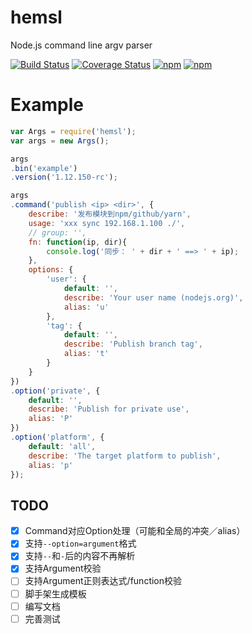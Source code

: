 # hemsl
Node.js command line argv parser

[![Build Status](https://travis-ci.org/hemsl/hemsl.svg?branch=master)](https://travis-ci.org/hemsl/hemsl)
[![Coverage Status](https://coveralls.io/repos/github/hemsl/hemsl/badge.svg?branch=master)](https://coveralls.io/github/hemsl/hemsl?branch=master)
[![npm](https://img.shields.io/npm/v/hemsl.svg)](https://www.npmjs.com/package/hemsl)
[![npm](https://img.shields.io/npm/l/hemsl.svg)](https://raw.githubusercontent.com/hemsl/hemsl/master/LICENSE)

# Example

```javascript
var Args = require('hemsl');
var args = new Args();

args
.bin('example')
.version('1.12.150-rc');

args
.command('publish <ip> <dir>', {
    describe: '发布模块到npm/github/yarn',
    usage: 'xxx sync 192.168.1.100 ./',
    // group: '',
    fn: function(ip, dir){
        console.log('同步： ' + dir + ' ==> ' + ip);
    },
    options: {
        'user': {
            default: '',
            describe: 'Your user name (nodejs.org)',
            alias: 'u'
        },
        'tag': {
            default: '',
            describe: 'Publish branch tag',
            alias: 't'
        }
    }
})
.option('private', {
    default: '',
    describe: 'Publish for private use',
    alias: 'P'
})
.option('platform', {
    default: 'all',
    describe: 'The target platform to publish',
    alias: 'p'
});
```

## TODO

- [x] Command对应Option处理（可能和全局的冲突／alias）
- [x] 支持`--option=argument`格式
- [x] 支持`--`和`-`后的内容不再解析
- [x] 支持Argument校验
- [ ] 支持Argument正则表达式/function校验
- [ ] 脚手架生成模板
- [ ] 编写文档
- [ ] 完善测试
